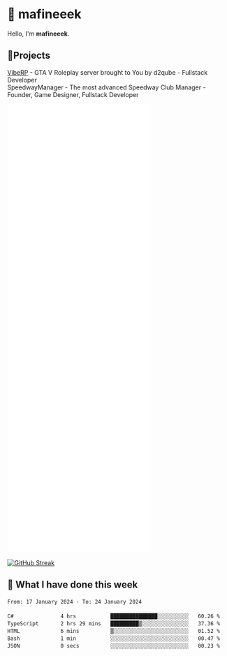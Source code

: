 # 👋 mafineeek
Hello, I'm **mafineeek**.

## 📝Projects

[VibeRP](https://v-rp.pl) - GTA V Roleplay server brought to You by d2qube - Fullstack Developer<br/>
SpeedwayManager - The most advanced Speedway Club Manager - Founder, Game Designer, Fullstack Developer


![](./github-metrics.svg)

[![GitHub Streak](https://streak-stats.demolab.com/?user=mafineeek)](https://git.io/streak-stats)

## 📰 What I have done this week
<!--START_SECTION:waka-->

```txt
From: 17 January 2024 - To: 24 January 2024

C#               4 hrs           ███████████████░░░░░░░░░░   60.26 %
TypeScript       2 hrs 29 mins   █████████▒░░░░░░░░░░░░░░░   37.36 %
HTML             6 mins          ▒░░░░░░░░░░░░░░░░░░░░░░░░   01.52 %
Bash             1 min           ░░░░░░░░░░░░░░░░░░░░░░░░░   00.47 %
JSON             0 secs          ░░░░░░░░░░░░░░░░░░░░░░░░░   00.23 %
```

<!--END_SECTION:waka-->

